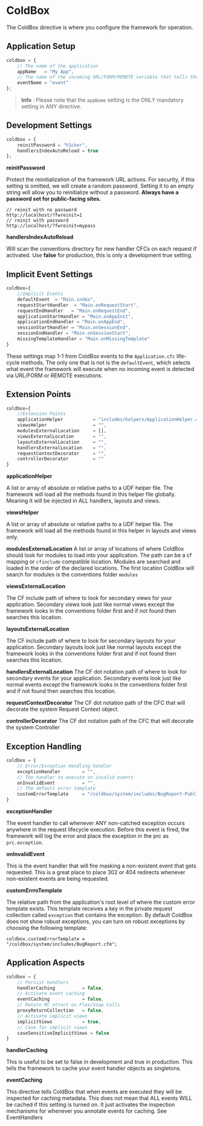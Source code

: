 # ColdBox
The ColdBox directive is where you configure the framework for operation.  

## Application Setup

```js
coldbox = {
    // The name of the application
	appName   = "My App",
	// The name of the incoming URL/FORM/REMOTE variable that tells the framework what event to execute. Ex: index.cfm?event=users.list
	eventName = "event"
};
```

> **Info** : Please note that the `appName` setting is the ONLY mandatory setting in ANY directive.

## Development Settings

```js
coldbox = {
	reinitPassword = "h1cker",
	handlersIndexAutoReload = true
};
```

**reinitPassword**

Protect the reinitialization of the framework URL actions. For security, if this setting is omitted, we will create a random password. Setting it to an empty string will allow you to reinitialize without a password. **Always have a password set for public-facing sites.**

```
// reinit with no password
http://localhost/?fwreinit=1
// reinit with password
http://localhost/?fwreinit=mypass
```

**handlersIndexAutoReload**

Will scan the conventions directory for new handler CFCs on each request if activated. Use **false** for production, this is only a development true setting.


## Implicit Event Settings

```js
coldbox={
	//Implicit Events
	defaultEvent  = "Main.index",
	requestStartHandler	 = "Main.onRequestStart",
	requestEndHandler   = "Main.onRequestEnd",
	applicationStartHandler = "Main.onAppInit",
	applicationEndHandler = "Main.onAppEnd",
	sessionStartHandler = "Main.onSessionEnd",
	sessionEndHandler = "Main.onSessionStart",
	missingTemplateHandler = "Main.onMissingTemplate"
}
```
These settings map 1-1 from ColdBox events to the `Application.cfc` life-cycle methods.  The only one that is not is the `defaultEvent`, which selects what event the framework will execute when no incoming event is detected via URL/FORM or REMOTE executions.

## Extension Points

```js
coldbox={
	//Extension Points
	applicationHelper 			= "includes/helpers/ApplicationHelper.cfm",
	viewsHelper					= "",
	modulesExternalLocation		= [],
	viewsExternalLocation		= "",
	layoutsExternalLocation 	= "",
	handlersExternalLocation  	= "",
	requestContextDecorator 	= "",
	controllerDecorator         = ""
}
```

**applicationHelper**

A list or array of absolute or relative paths to a UDF helper file. The framework will load all the methods found in this helper file globally. Meaning it will be injected in ALL handlers, layouts and views.

**viewsHelper**

A list or array of absolute or relative paths to a UDF helper file. The framework will load all the methods found in this helper in layouts and views only.

**modulesExternalLocation**
A list or array of locations of where ColdBox should look for modules to load into your application. The path can be a cf mapping or `cfinclude` compatible location. Modules are searched and loaded in the order of the declared locations. The first location ColdBox will search for modules is the conventions folder `modules`

**viewsExternalLocation**

The CF include path of where to look for secondary views for your application. Secondary views look just like normal views except the framework looks in the conventions folder first and if not found then searches this location.

**layoutsExternalLocation**

The CF include path of where to look for secondary layouts for your application. Secondary layouts look just like normal layouts except the framework looks in the conventions folder first and if not found then searches this location.

**handlersExternalLocation**
The CF dot notation path of where to look for secondary events for your application. Secondary events look just like normal events except the framework looks in the conventions folder first and if not found then searches this location.

**requestContextDecorator**
The CF dot notation path of the CFC that will decorate the system Request Context object.

**controllerDecorator**
The CF dot notation path of the CFC that will decorate the system Controller


## Exception Handling

```js
coldbox = {
    // Error/Exception Handling handler
	exceptionHandler		= "",
	// The handler to execute on invalid events
	onInvalidEvent			= "",
	// The default error template
	customErrorTemplate		= "/coldbox/system/includes/BugReport-Public.cfm"
}
```

**exceptionHandler**

The event handler to call whenever ANY non-catched exception occurs anywhere in the request lifecycle execution. Before this event is fired, the framework will log the error and place the exception in the prc as `prc.exception`.


**onInvalidEvent**

This is the event handler that will fire masking a non-existent event that gets requested. This is a great place to place 302 or 404 redirects whenever non-existent events are being requested.


**customErrroTemplate**

The relative path from the application's root level of where the custom error template exists. This template receives a key in the private request collection called `exception` that contains the exception.  By default ColdBox does not show robust exceptions, you can turn on robust exceptions by choosing the following template:

```
coldbox.customErrorTemplate = "/coldbox/system/includes/BugReport.cfm";
```

## Application Aspects

```js
coldbox = {
    // Persist handlers
    handlerCaching 			= false,
    // Activate event caching
	eventCaching			= false,
	// Return RC struct on Flex/Soap Calls
	proxyReturnCollection 	= false,
	// Activate implicit views
	implicitViews           = true,
	// Case for implicit views
	caseSensitiveImplicitViews = false
}
```

**handlerCaching**

This is useful to be set to false in development and true in production. This tells the framework to cache your event handler objects as singletons.

**eventCaching**

This directive tells ColdBox that when events are executed they will be inspected for caching metadata. This does not mean that ALL events WILL be cached if this setting is turned on. It just activates the inspection mechanisms for whenever you annotate events for caching. See EventHandlers





